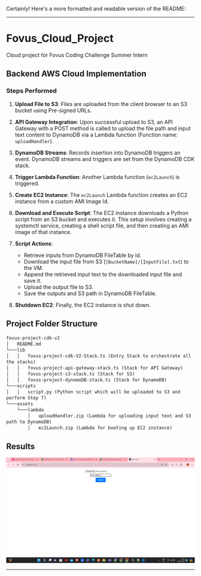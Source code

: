 Certainly! Here's a more formatted and readable version of the README:

---

# Fovus_Cloud_Project

Cloud project for Fovus Coding Challenge Summer Intern 

## Backend AWS Cloud Implementation

### Steps Performed

1. **Upload File to S3**: Files are uploaded from the client browser to an S3 bucket using Pre-signed URLs.
   
2. **API Gateway Integration**: Upon successful upload to S3, an API Gateway with a POST method is called to upload the file path and input text content to DynamoDB via a Lambda function (Function name: `uploadHandler`).
   
3. **DynamoDB Streams**: Records insertion into DynamoDB triggers an event. DynamoDB streams and triggers are set from the DynamoDB CDK stack.
   
4. **Trigger Lambda Function**: Another Lambda function (`ec2Launch`) is triggered.
   
5. **Create EC2 Instance**: The `ec2Launch` Lambda function creates an EC2 instance from a custom AMI Image Id.
   
6. **Download and Execute Script**: The EC2 instance downloads a Python script from an S3 bucket and executes it. This setup involves creating a systemctl service, creating a shell script file, and then creating an AMI image of that instance.
   
7. **Script Actions**:
    - Retrieve inputs from DynamoDB FileTable by id.
    - Download the input file from S3 (`[BucketName]/[InputFile].txt`) to the VM.
    - Append the retrieved input text to the downloaded input file and save it.
    - Upload the output file to S3.
    - Save the outputs and S3 path in DynamoDB FileTable.
   
8. **Shutdown EC2**: Finally, the EC2 instance is shut down.

## Project Folder Structure

```
fovus-project-cdk-v2
│   README.md
└───lib
│   │   fovus-project-cdk-V2-Stack.ts (Entry Stack to orchestrate all the stacks)
│   │   fovus-project-api-gateway-stack.ts (Stack for API Gateway)
│   │   fovus-project-s3-stack.ts (Stack for S3)
│   │   fovus-project-dynomoDB-stack.ts (Stack for DynamoDB)
└───scripts
│   │   script.py (Python script which will be uploaded to S3 and perform Step 7)
└───assets
    └───lambda
        │   uploadHandler.zip (Lambda for uploading input text and S3 path to DynamoDB)
        │   ec2Launch.zip (Lambda for booting up EC2 instance)
```

## Results

![application](fovus-project-cdk-v2\results\reactApplication.png)


---

